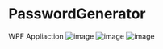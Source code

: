 # PasswordGenerator
 WPF Appliaction
 ![image](https://github.com/user-attachments/assets/9286bede-7d29-4fcc-89ad-13110d8781dc)
 ![image](https://github.com/user-attachments/assets/f196a461-641c-4564-b04d-295102df4ea6)
 ![image](https://github.com/user-attachments/assets/3537cd44-d3d8-489f-a27c-b4b7e4e5f651)

 


